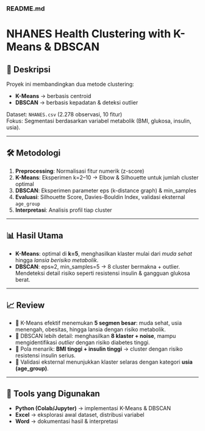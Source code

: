 ### README.md

# NHANES Health Clustering with K-Means & DBSCAN

## 📖 Deskripsi
Proyek ini membandingkan dua metode clustering:
- **K-Means** → berbasis centroid
- **DBSCAN** → berbasis kepadatan & deteksi outlier

Dataset: `NHANES.csv` (2.278 observasi, 10 fitur)  
Fokus: Segmentasi berdasarkan variabel metabolik (BMI, glukosa, insulin, usia).  

---

## 🛠️ Metodologi
1. **Preprocessing**: Normalisasi fitur numerik (z-score)  
2. **K-Means**: Eksperimen k=2–10 → Elbow & Silhouette untuk jumlah cluster optimal  
3. **DBSCAN**: Eksperimen parameter eps (k-distance graph) & min_samples  
4. **Evaluasi**: Silhouette Score, Davies-Bouldin Index, validasi eksternal `age_group`  
5. **Interpretasi**: Analisis profil tiap cluster  

---

## 📊 Hasil Utama
- **K-Means**: optimal di **k=5**, menghasilkan klaster mulai dari *muda sehat* hingga *lansia berisiko metabolik*.  
- **DBSCAN**: eps≈2, min_samples=5 → 8 cluster bermakna + outlier. Mendeteksi detail risiko seperti resistensi insulin & gangguan glukosa berat.  

---

## 📈 Review
- 📍 K-Means efektif menemukan **5 segmen besar**: muda sehat, usia menengah, obesitas, hingga lansia dengan risiko metabolik.  
- 🚨 DBSCAN lebih detail: menghasilkan **8 klaster + noise**, mampu mengidentifikasi *outlier* dengan risiko diabetes tinggi.  
- 🧬 Pola menarik: **BMI tinggi + insulin tinggi** → cluster dengan risiko resistensi insulin serius.  
- 👥 Validasi eksternal menunjukkan klaster selaras dengan kategori **usia (age_group)**.  

---

## 🧰 Tools yang Digunakan
- **Python (Colab/Jupyter)** → implementasi K-Means & DBSCAN  
- **Excel** → eksplorasi awal dataset, distribusi variabel  
- **Word** → dokumentasi hasil & interpretasi  
